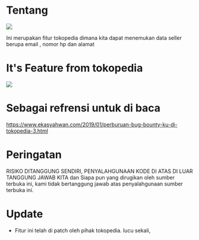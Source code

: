 # Tentang
<img src="https://raw.githubusercontent.com/radenvodka/tokopedia-feature/master/photo6167947477056071801.jpg">

Ini merupakan fitur tokopedia dimana kita dapat menemukan data seller berupa email , nomor hp dan alamat

# It's Feature from tokopedia

<img src="https://raw.githubusercontent.com/radenvodka/tokopedia-feature/master/ss.PNG">

# Sebagai refrensi untuk di baca 
https://www.ekasyahwan.com/2019/01/perburuan-bug-bounty-ku-di-tokopedia-3.html

# Peringatan
RISIKO DITANGGUNG SENDIRI, PENYALAHGUNAAN KODE DI ATAS DI LUAR TANGGUNG JAWAB KITA dan Siapa pun yang dirugikan oleh sumber terbuka ini, kami tidak bertanggung jawab atas penyalahgunaan sumber terbuka ini.


# Update #
- Fitur ini telah di patch oleh pihak tokopedia. lucu sekali,
